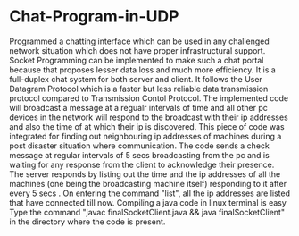 # Chat-Program-in-UDP
Programmed a chatting interface which can be used in any challenged network situation which does not have proper infrastructural support. Socket Programming can be implemented to make
such a chat portal because that proposes lesser data loss and much more efficiency. It is a full-duplex chat system for both server and client. It follows the User Datagram Protocol which is a faster but less reliable data transmission protocol compared to Transmission Contol Protocol.
The implemented code will broadcast a message at a regualr intervals of time and all other pc devices in the network will respond to the broadcast with their ip addresses and also the time of at which their ip is discovered. This piece of code was integrated for finding out neighbouring ip addresses of machines during a post disaster situation where communication. The code sends a check message at regular intervals of 5 secs broadcasting from the pc and is waiting for any response from the client to acknowledge their presence. The server responds by listing out the time and the ip addresses of all the machines (one being the broadcasting machine itself) responding to it after every 5 secs . On entering the command "list", all the ip addresses are listed that have connected till now. Compiling a java code in linux terminal is easy Type the command "javac finalSocketClient.java && java finalSocketClient" in the directory where the code is present.
